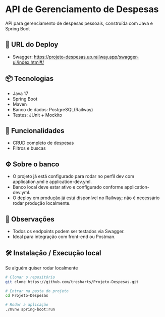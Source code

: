 # API de Gerenciamento de Despesas
API para gerenciamento de despesas pessoais, construída com Java e Spring Boot

## 🔗 URL do Deploy
- Swagger: https://projeto-despesas.up.railway.app/swagger-ui/index.html#/

## 📦 Tecnologias
- Java 17
- Spring Boot
- Maven
- Banco de dados: PostgreSQL(Railway)
- Testes: JUnit + Mockito

## 🚀 Funcionalidades
- CRUD completo de despesas
- Filtros e buscas

## ⚙️ Sobre o banco
- O projeto já está configurado para rodar no perfil dev com application.yml e application-dev.yml.
- Banco local deve estar ativo e configurado conforme application-dev.yml.
- O deploy em produção já está disponível no Railway; não é necessário rodar produção localmente.

## 📌 Observações

- Todos os endpoints podem ser testados via Swagger.
- Ideal para integração com front-end ou Postman.

## 🛠️ Instalação / Execução local
Se alguém quiser rodar localmente

```bash
# Clonar o repositório
git clone https://github.com/tresharts/Projeto-Despesas.git

# Entrar na pasta do projeto
cd Projeto-Despesas

# Rodar a aplicação
./mvnw spring-boot:run 

